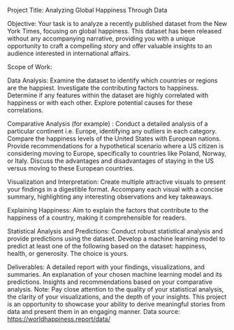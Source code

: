 Project Title: 
Analyzing Global Happiness Through Data

Objective: 
Your task is to analyze a recently published dataset from the New York Times, focusing on global happiness. This dataset has been released without any accompanying narrative, providing you with a unique opportunity to craft a compelling story and offer valuable insights to an audience interested in international affairs.

Scope of Work:

Data Analysis:
Examine the dataset to identify which countries or regions are the happiest.
Investigate the contributing factors to happiness.
Determine if any features within the dataset are highly correlated with happiness or with each other.
Explore potential causes for these correlations.

Comparative Analysis (for example) :
Conduct a detailed analysis of a particular continent i.e. Europe, identifying any outliers in each category.
Compare the happiness levels of the United States with European nations.
Provide recommendations for a hypothetical scenario where a US citizen is considering moving to Europe, specifically to countries like Poland, Norway, or Italy. Discuss the advantages and disadvantages of staying in the US versus moving to these European countries.

Visualization and Interpretation:
Create multiple attractive visuals to present your findings in a digestible format.
Accompany each visual with a concise summary, highlighting any interesting observations and key takeaways.

Explaining Happiness:
Aim to explain the factors that contribute to the happiness of a country, making it comprehensible for readers.

Statistical Analysis and Predictions:
Conduct robust statistical analysis and provide predictions using the dataset.
Develop a machine learning model to predict at least one of the following based on the dataset: happiness, health, or generosity. The choice is yours.

Deliverables:
A detailed report with your findings, visualizations, and summaries.
An explanation of your chosen machine learning model and its predictions.
Insights and recommendations based on your comparative analysis.
Note: Pay close attention to the quality of your statistical analysis, the clarity of your visualizations, and the depth of your insights. This project is an opportunity to showcase your ability to derive meaningful stories from data and present them in an engaging manner.
Data source: https://worldhappiness.report/data/
